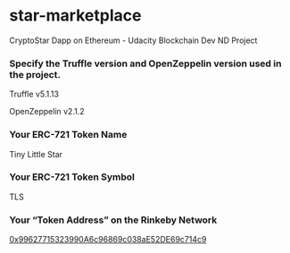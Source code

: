 # star-marketplace
CryptoStar Dapp on Ethereum - Udacity Blockchain Dev ND Project

### Specify the Truffle version and OpenZeppelin version used in the project.
Truffle v5.1.13

OpenZeppelin v2.1.2
### Your ERC-721 Token Name
Tiny Little Star
### Your ERC-721 Token Symbol
TLS
### Your “Token Address” on the Rinkeby Network
[0x99627715323990A6c96869c038aE52DE69c714c9](https://rinkeby.etherscan.io/address/0x99627715323990A6c96869c038aE52DE69c714c9)
